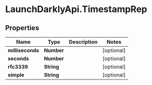 # LaunchDarklyApi.TimestampRep

## Properties

Name | Type | Description | Notes
------------ | ------------- | ------------- | -------------
**milliseconds** | **Number** |  | [optional] 
**seconds** | **Number** |  | [optional] 
**rfc3339** | **String** |  | [optional] 
**simple** | **String** |  | [optional] 


